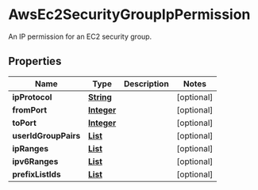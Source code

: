 

# AwsEc2SecurityGroupIpPermission

An IP permission for an EC2 security group.

## Properties

| Name | Type | Description | Notes |
|------------ | ------------- | ------------- | -------------|
|**ipProtocol** | [**String**](String.md) |  |  [optional] |
|**fromPort** | [**Integer**](Integer.md) |  |  [optional] |
|**toPort** | [**Integer**](Integer.md) |  |  [optional] |
|**userIdGroupPairs** | [**List**](List.md) |  |  [optional] |
|**ipRanges** | [**List**](List.md) |  |  [optional] |
|**ipv6Ranges** | [**List**](List.md) |  |  [optional] |
|**prefixListIds** | [**List**](List.md) |  |  [optional] |



